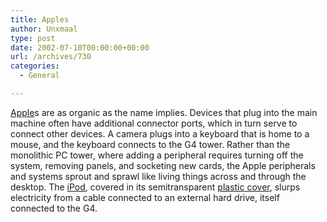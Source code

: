 ```yaml
---
title: Apples
author: Unxmaal
type: post
date: 2002-07-10T00:00:00+00:00
url: /archives/730
categories:
  - General

---
```

[Apple][1]s are as organic as the name implies. Devices that plug into the main machine often have additional connector ports, which in turn serve to connect other devices. A camera plugs into a keyboard that is home to a mouse, and the keyboard connects to the G4 tower. Rather than the monolithic PC tower, where adding a peripheral requires turning off the system, removing panels, and socketing new cards, the Apple peripherals and systems sprout and sprawl like living things across and through the desktop. The [iPod][2], covered in its semitransparent [plastic cover][3], slurps electricity from a cable connected to an external hard drive, itself connected to the G4.

 [1]: https://www.apple.com/
 [2]: http://apple.com/ipod/
 [3]: http://www.netalog.com/suggest.tpl?command=search&db=dbs/products.db&cart=10262778105154883&eqPRONAMEdatarq=The%20Groove%20Jacket&searchSKU=001-groovejacket&max=1&eqAVAILdatarq=YES&max=1&eqtype1datarq=Cases%20and%20Clips